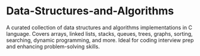# Data-Structures-and-Algorithms
A curated collection of data structures and algorithms implementations in C language. Covers arrays, linked lists, stacks, queues, trees, graphs, sorting, searching, dynamic programming, and more. Ideal for coding interview prep and enhancing problem-solving skills.
